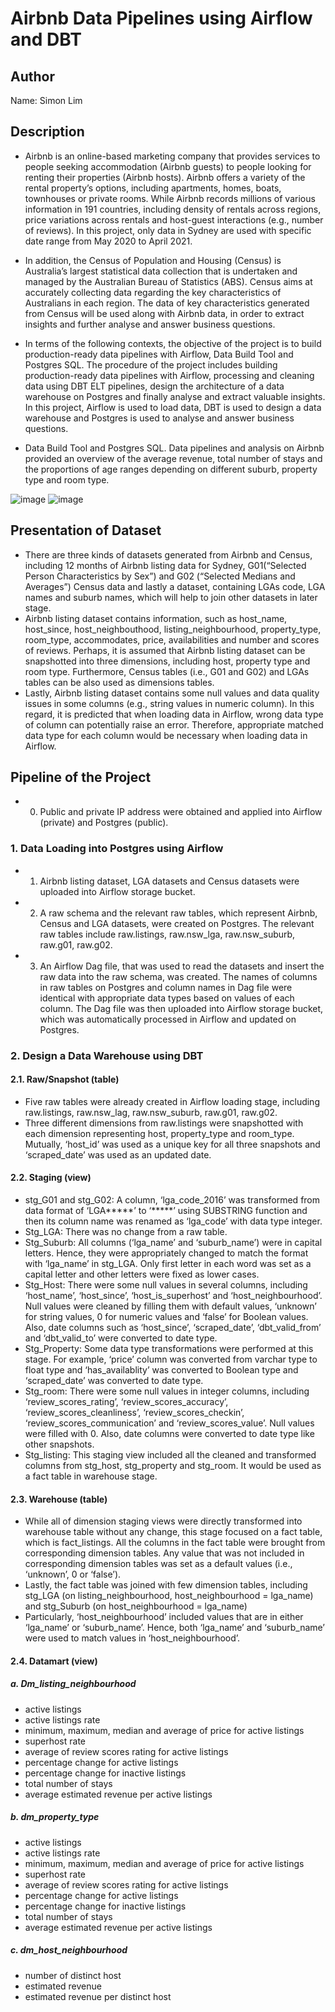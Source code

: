 # Airbnb Data Pipelines using Airflow and DBT 

## Author
Name: Simon Lim

## Description
- Airbnb is an online-based marketing company that provides services to people seeking accommodation (Airbnb guests) to people looking for renting their properties (Airbnb hosts). Airbnb offers a variety of the rental property’s options, including apartments, homes, boats, townhouses or private rooms. While Airbnb records millions of various information in 191 countries, including density of rentals across regions, price variations across rentals and host-guest interactions (e.g., number of reviews). In this project, only data in Sydney are used with specific date range from May 2020 to April 2021.

- In addition, the Census of Population and Housing (Census) is Australia’s largest statistical data collection that is undertaken and managed by the Australian Bureau of Statistics (ABS). Census aims at accurately collecting data regarding the key characteristics of Australians in each region. The data of key characteristics generated from Census will be used along with Airbnb data, in order to extract insights and further analyse and answer business questions.

- In terms of the following contexts, the objective of the project is to build production-ready data pipelines with Airflow, Data Build Tool and Postgres SQL. The procedure of the project includes building production-ready data pipelines with Airflow, processing and cleaning data using DBT ELT pipelines, design the architecture of a data warehouse on Postgres and finally analyse and extract valuable insights. In this project, Airflow is used to load data, DBT is used to design a data warehouse and Postgres is used to analyse and answer business questions.
  
- Data Build Tool and Postgres SQL. Data pipelines and analysis on Airbnb provided an overview of the average revenue, total number of stays and the proportions of age ranges depending on different suburb, property type and room type.

![image](https://github.com/SimonLim03/Airbnb-Data-Pipelines-with-Airflow-/assets/150989115/ffe9a7b2-8c4e-4c29-a7eb-ef0a2168d213)
![image](https://github.com/SimonLim03/Airbnb-Data-Pipelines-with-Airflow-/assets/150989115/0d0e02be-0751-40b1-9975-a6f0ba8dd36e)




## Presentation of Dataset
- There are three kinds of datasets generated from Airbnb and Census, including 12 months of Airbnb listing data for Sydney, G01(“Selected Person Characteristics by Sex”) and G02 (“Selected Medians and Averages”) Census data and lastly a dataset, containing LGAs code, LGA names and suburb names, which will help to join other datasets in later stage.
- Airbnb listing dataset contains information, such as host_name, host_since, host_neighbouthood, listing_neighbourhood, property_type, room_type, accommodates, price, availabilities and number and scores of reviews. Perhaps, it is assumed that Airbnb listing dataset can be snapshotted into three dimensions, including host, property type and room type. Furthermore, Census tables (i.e., G01 and G02) and LGAs tables can be also used as dimensions tables.
- Lastly, Airbnb listing dataset contains some null values and data quality issues in some columns (e.g., string values in numeric column). In this regard, it is predicted that when loading data in Airflow, wrong data type of column can potentially raise an error. Therefore, appropriate matched data type for each column would be necessary when loading data in Airflow. 


## Pipeline of the Project
- 0. Public and private IP address were obtained and applied into Airflow (private) and Postgres (public).

### 1. Data Loading into Postgres using Airflow
- 1.	Airbnb listing dataset, LGA datasets and Census datasets were uploaded into Airflow storage bucket. 
- 2.	A raw schema and the relevant raw tables, which represent Airbnb, Census and LGA datasets, were created on Postgres. The relevant raw tables include raw.listings, raw.nsw_lga, raw.nsw_suburb, raw.g01, raw.g02. 
- 3.	An Airflow Dag file, that was used to read the datasets and insert the raw data into the raw schema, was created. The names of columns in raw tables on Postgres and column names in Dag file were identical with appropriate data types based on values of each column. The Dag file was then uploaded into Airflow storage bucket, which was automatically processed in Airflow and updated on Postgres.   

### 2. Design a Data Warehouse using DBT
#### 2.1. Raw/Snapshot (table)
- Five raw tables were already created in Airflow loading stage, including raw.listings, raw.nsw_lag, raw.nsw_suburb, raw.g01, raw.g02. 
-	Three different dimensions from raw.listings were snapshotted with each dimension representing host, property_type and room_type. Mutually, ‘host_id’ was used as a unique key for all three snapshots and ‘scraped_date’ was used as an updated date.

#### 2.2. Staging (view)
- stg_G01 and stg_G02:  A column, ‘lga_code_2016’ was transformed from data format of ‘LGA*****’ to ‘*****’ using SUBSTRING function and then its column name was renamed as ‘lga_code’ with data type integer. 
- Stg_LGA: There was no change from a raw table.
- Stg_Suburb: All columns (‘lga_name’ and ‘suburb_name’) were in capital letters. Hence, they were appropriately changed to match the format with ‘lga_name’ in stg_LGA. Only first letter in each word was set as a capital letter and other letters were fixed as lower cases.
- Stg_Host: There were some null values in several columns, including ‘host_name’, ‘host_since’, ‘host_is_superhost’ and ‘host_neighbourhood’. Null values were cleaned by filling them with default values, ‘unknown’ for string values, 0 for numeric values and ‘false’ for Boolean values. Also, date columns such as ‘host_since’, ‘scraped_date’, ‘dbt_valid_from’ and ‘dbt_valid_to’ were converted to date type.  
- Stg_Property: Some data type transformations were performed at this stage. For example, ‘price’ column was converted from varchar type to float type and ‘has_availablity’ was converted to Boolean type and ‘scraped_date’ was converted to date type. 
- Stg_room: There were some null values in integer columns, including ‘review_scores_rating’, ‘review_scores_accuracy’, ‘review_scores_cleanliness’, ‘review_scores_checkin’, ‘review_scores_communication’ and ‘review_scores_value’. Null values were filled with 0. Also, date columns were converted to date type like other snapshots.
- Stg_listing: This staging view included all the cleaned and transformed columns from stg_host, stg_property and stg_room. It would be used as a fact table in warehouse stage.

#### 2.3. Warehouse (table)
-	While all of dimension staging views were directly transformed into warehouse table without any change, this stage focused on a fact table, which is fact_listings. All the columns in the fact table were brought from corresponding dimension tables. Any value that was not included in corresponding dimension tables was set as a default values (i.e., ‘unknown’, 0 or ‘false’).
- Lastly, the fact table was joined with few dimension tables, including stg_LGA (on listing_neighbourhood, host_neighbourhood = lga_name) and stg_Suburb (on host_neighbourhood = lga_name)
-	Particularly, ‘host_neighbourhood’ included values that are in either ‘lga_name’ or ‘suburb_name’. Hence, both ‘lga_name’ and ‘suburb_name’ were used to match values in ‘host_neighbourhood’.

#### 2.4. Datamart (view)

##### a. Dm_listing_neighbourhood
-	active listings 
-	active listings rate
-	minimum, maximum, median and average of price for active listings 
-	superhost rate
-	average of review scores rating for active listings
-	percentage change for active listings
-	percentage change for inactive listings
-	total number of stays
-	average estimated revenue per active listings

##### b. dm_property_type
-	active listings 
-	active listings rate
-	minimum, maximum, median and average of price for active listings 
-	superhost rate
-	average of review scores rating for active listings
-	percentage change for active listings
-	percentage change for inactive listings
-	total number of stays
-	average estimated revenue per active listings

##### c. dm_host_neighbourhood
-	number of distinct host
-	estimated revenue
-	estimated revenue per distinct host




